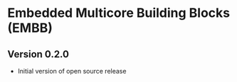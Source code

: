 Embedded Multicore Building Blocks (EMBB)
=========================================

Version 0.2.0
-------------

- Initial version of open source release
